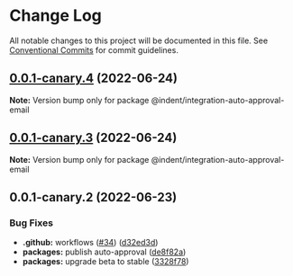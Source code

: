 # Change Log

All notable changes to this project will be documented in this file.
See [Conventional Commits](https://conventionalcommits.org) for commit guidelines.

## [0.0.1-canary.4](https://github.com/indentapis/integrations/compare/@indent/integration-auto-approval-email@0.0.1-canary.3...@indent/integration-auto-approval-email@0.0.1-canary.4) (2022-06-24)

**Note:** Version bump only for package @indent/integration-auto-approval-email





## [0.0.1-canary.3](https://github.com/indentapis/integrations/compare/@indent/integration-auto-approval-email@0.0.1-canary.2...@indent/integration-auto-approval-email@0.0.1-canary.3) (2022-06-24)

**Note:** Version bump only for package @indent/integration-auto-approval-email





## 0.0.1-canary.2 (2022-06-23)


### Bug Fixes

* **.github:** workflows ([#34](https://github.com/indentapis/integrations/issues/34)) ([d32ed3d](https://github.com/indentapis/integrations/commit/d32ed3d7f538fbb23a91465cbd04a3d7f7d75f60))
* **packages:** publish auto-approval ([de8f82a](https://github.com/indentapis/integrations/commit/de8f82aaf699d67d57461839cdae36d3ed00c0b7))
* **packages:** upgrade beta to stable ([3328f78](https://github.com/indentapis/integrations/commit/3328f782bd84490ae1a6d6393740f2a67ee8bbb8))
